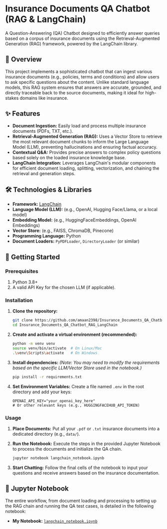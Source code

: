 # Insurance Documents QA Chatbot (RAG & LangChain)

A Question-Answering (QA) Chatbot designed to efficiently answer queries based on a corpus of insurance documents using the Retrieval-Augmented Generation (RAG) framework, powered by the LangChain library.

## 🌟 Overview

This project implements a sophisticated chatbot that can ingest various insurance documents (e.g., policies, terms and conditions) and allow users to ask specific questions about the content. Unlike standard language models, this RAG system ensures that answers are accurate, grounded, and directly traceable back to the source documents, making it ideal for high-stakes domains like insurance.

## ✨ Features

  * **Document Ingestion:** Easily load and process multiple insurance documents (PDFs, TXT, etc.).
  * **Retrieval-Augmented Generation (RAG):** Uses a Vector Store to retrieve the most relevant document chunks to inform the Large Language Model (LLM), preventing hallucinations and ensuring factual accuracy.
  * **Contextual Q\&A:** Provides precise answers to complex policy questions based solely on the loaded insurance knowledge base.
  * **LangChain Integration:** Leverages LangChain's modular components for efficient document loading, splitting, vectorization, and chaining the retrieval and generation steps.

## 🛠️ Technologies & Libraries

  * **Framework:** [LangChain](https://www.langchain.com/)
  * **Language Model (LLM):** (e.g., OpenAI, Hugging Face/Llama, or a local model)
  * **Embedding Model:** (e.g., HuggingFaceEmbeddings, OpenAI Embeddings)
  * **Vector Store:** (e.g., FAISS, ChromaDB, Pinecone)
  * **Programming Language:** Python
  * **Document Loaders:** `PyPDFLoader`, `DirectoryLoader` (or similar)

## 🚀 Getting Started

### Prerequisites

1.  Python 3.8+
2.  A valid API Key for the chosen LLM (if applicable).

### Installation

1.  **Clone the repository:**

    ```bash
    git clone https://github.com/amaan2398/Insurance_Documents_QA_Chatbot_RAG_LangChain.git
    cd Insurance_Documents_QA_Chatbot_RAG_LangChain
    ```

2.  **Create and activate a virtual environment (recommended):**

    ```bash
    python -m venv venv
    source venv/bin/activate  # On Linux/Mac
    .\venv\Scripts\activate   # On Windows
    ```

3.  **Install dependencies:**
    *(Note: You may need to modify the requirements based on the specific LLM/Vector Store used in the notebook.)*

    ```bash
    pip install -r requirements.txt
    ```

4.  **Set Environment Variables:**
    Create a file named `.env` in the root directory and add your keys:

    ```
    OPENAI_API_KEY="your_openai_key_here"
    # Or other relevant keys (e.g., HUGGINGFACEHUB_API_TOKEN)
    ```

### Usage

1.  **Place Documents:** Put all your `.pdf` or `.txt` insurance documents into a dedicated directory (e.g., `data/`).

2.  **Run the Notebook:** Execute the steps in the provided Jupyter Notebook to process the documents and initialize the QA chain.

    ```bash
    jupyter notebook langchain_notebook.ipynb
    ```

3.  **Start Chatting:** Follow the final cells of the notebook to input your questions and receive answers based on the insurance documentation.

## 📓 Jupyter Notebook

The entire workflow, from document loading and processing to setting up the RAG chain and running the QA test cases, is detailed in the following notebook:

  * **My Notebook:** [`langchain_notebook.ipynb`](https://github.com/amaan2398/Insurance_Documents_QA_Chatbot_RAG_LangChain/blob/main/langchain_notebook.ipynb)
